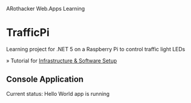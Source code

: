 ARothacker Web.Apps Learning

# TrafficPi

Learning project for .NET 5 on a Raspberry Pi to control traffic light LEDs

» Tutorial for [Infrastructure & Software Setup](./SETUP.md)

## Console Application

Current status: Hello World app is running
